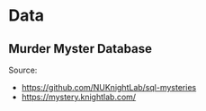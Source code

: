 # Data

## Murder Myster Database

Source: 
* https://github.com/NUKnightLab/sql-mysteries
* https://mystery.knightlab.com/
